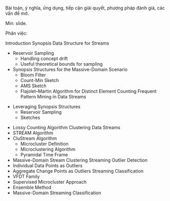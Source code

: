 Bài toán, ý nghĩa, ứng dụng, tiếp cận giải quyết, phương pháp đánh giá, các vấn đề mở.

Min: slide.

Phân việc: 

Introduction
Synopsis Data Structure for Streams
- Reservoir Sampling
  - Handling concept drift
  - Useful theoretical bounds for sampling
- Synopsis Structures for the Massive-Domain Scenario
  - Bloom Filter
  - Count-Min Sketch
  - AMS Sketch
  - Flajolet–Martin Algorithm for Distinct Element Counting
Frequent Pattern Mining in Data Streams
* Leveraging Synopsis Structures
  - Reservoir Sampling
  - Sketches
- Lossy Counting Algorithm
Clustering Data Streams
- STREAM Algorithm
- CluStream Algorithm
  - Microcluster Definition
  - Microclustering Algorithm
  - Pyramidal Time Frame
- Massive-Domain Stream Clustering
Streaming Outlier Detection
- Individual Data Points as Outliers
- Aggregate Change Points as Outliers
Streaming Classification
- VFDT Family
- Supervised Microcluster Approach
- Ensemble Method
- Massive-Domain Streaming Classification